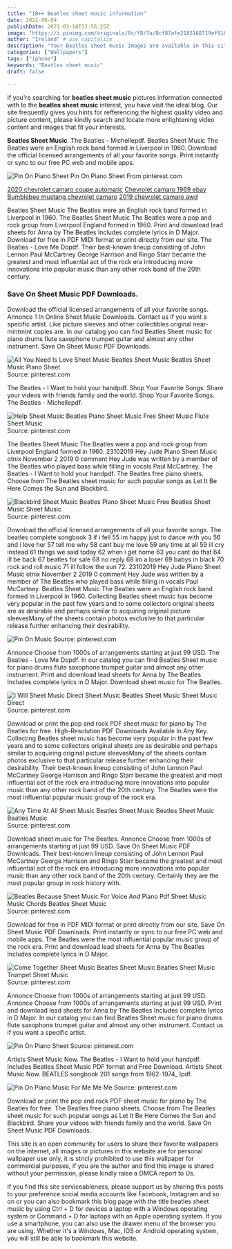 ```yaml
---
title: "18++ Beatles sheet music information"
date: 2021-06-04
publishDate: 2021-03-18T12:56:25Z
image: "https://i.pinimg.com/originals/8c/f8/7a/8cf87afe2185168719ef918b41ac3175.jpg"
author: "Ireland" # use capitalize
description: "Your Beatles sheet music images are available in this site. Beatles sheet music are a topic that is being searched for and liked by netizens today. You can Download the Beatles sheet music files here. Download all royalty-free photos."
categories: ["Wallpapers"]
tags: ["iphone"]
keywords: "Beatles sheet music"
draft: false

---
```


If you're searching for **beatles sheet music** pictures information connected with to the **beatles sheet music** interest, you have visit the ideal  blog.  Our site frequently  gives you  hints  for refferencing  the highest  quality video and picture  content, please kindly search and locate more enlightening video content and images  that fit your interests.

**Beatles Sheet Music**. The Beatles - Michellepdf. Beatles Sheet Music The Beatles were an English rock band formed in Liverpool in 1960. Download the official licensed arrangements of all your favorite songs. Print instantly or sync to our free PC web and mobile apps.

![Pin On Piano Sheet](https://i.pinimg.com/originals/3b/82/3b/3b823b2d41d9a3bdd451e10aed3acf7d.jpg "Pin On Piano Sheet")
Pin On Piano Sheet From pinterest.com

[2020 chevrolet camaro coupe automatic](/2020-chevrolet-camaro-coupe-automatic/)
[Chevrolet camaro 1969 ebay](/chevrolet-camaro-1969-ebay/)
[Bumblebee mustang chevrolet camaro](/bumblebee-mustang-chevrolet-camaro/)
[2019 chevrolet camaro awd](/2019-chevrolet-camaro-awd/)

Beatles Sheet Music The Beatles were an English rock band formed in Liverpool in 1960. The Beatles Sheet Music The Beatles were a pop and rock group from Liverpool England formed in 1960. Print and download lead sheets for Anna by The Beatles Includes complete lyrics in D Major. Download for free in PDF MIDI format or print directly from our site. The Beatles - Love Me Dopdf. Their best-known lineup consisting of John Lennon Paul McCartney George Harrison and Ringo Starr became the greatest and most influential act of the rock era introducing more innovations into popular music than any other rock band of the 20th century.

### Save On Sheet Music PDF Downloads.

Download the official licensed arrangements of all your favorite songs. Annonce 1 In Online Sheet Music Downloads. Contact us if you want a specific artist. Like picture sleeves and other collectibles original near-mintmint copies are. In our catalog you can find Beatles Sheet music for piano drums flute saxophone trumpet guitar and almost any other instrument. Save On Sheet Music PDF Downloads.


![All You Need Is Love Sheet Music Beatles Sheet Music Beatles Sheet Music Piano Sheet](https://i.pinimg.com/originals/c6/ef/c0/c6efc04bd3a8269f1b33eb2125b244d6.jpg "All You Need Is Love Sheet Music Beatles Sheet Music Beatles Sheet Music Piano Sheet")
Source: pinterest.com

The Beatles - I Want to hold your handpdf. Shop Your Favorite Songs. Share your videos with friends family and the world. Shop Your Favorite Songs. The Beatles - Michellepdf.

![Help Sheet Music Beatles Piano Sheet Music Free Sheet Music Flute Sheet Music](https://i.pinimg.com/originals/e9/fd/aa/e9fdaa45a68e96d80cabdb14371dfa6a.jpg "Help Sheet Music Beatles Piano Sheet Music Free Sheet Music Flute Sheet Music")
Source: pinterest.com

The Beatles Sheet Music The Beatles were a pop and rock group from Liverpool England formed in 1960. 23102019 Hey Jude Piano Sheet Music otnix November 2 2019 0 comment Hey Jude was written by a member of The Beatles who played bass while filling in vocals Paul McCartney. The Beatles - I Want to hold your handpdf. The Beatles free piano sheets. Choose from The Beatles sheet music for such popular songs as Let It Be Here Comes the Sun and Blackbird.

![Blackbird Sheet Music Beatles Piano Sheet Music Free Beatles Sheet Music Sheet Music](https://i.pinimg.com/originals/6d/1a/07/6d1a07a1f19bb60c300a03a221ec5ba1.jpg "Blackbird Sheet Music Beatles Piano Sheet Music Free Beatles Sheet Music Sheet Music")
Source: pinterest.com

Download the official licensed arrangements of all your favorite songs. The beatles complete songbook 3 if i fell 55 im happy just to dance with you 56 and i love her 57 tell me why 58 cant buy me love 59 any time at all 59 ill cry instead 61 things we said today 62 when i get home 63 you cant do that 64 ill be back 67 beatles for sale 68 no reply 68 im a loser 69 babys in black 70 rock and roll music 71 ill follow the sun 72. 23102019 Hey Jude Piano Sheet Music otnix November 2 2019 0 comment Hey Jude was written by a member of The Beatles who played bass while filling in vocals Paul McCartney. Beatles Sheet Music The Beatles were an English rock band formed in Liverpool in 1960. Collecting Beatles sheet music has become very popular in the past few years and to some collectors original sheets are as desirable and perhaps similar to acquiring original picture sleevesMany of the sheets contain photos exclusive to that particular release further enhancing their desirability.

![Pin On Music](https://i.pinimg.com/736x/b0/d9/cd/b0d9cd127e55a6c569d78c4531188528.jpg "Pin On Music")
Source: pinterest.com

Annonce Choose from 1000s of arrangements starting at just 99 USD. The Beatles - Love Me Dopdf. In our catalog you can find Beatles Sheet music for piano drums flute saxophone trumpet guitar and almost any other instrument. Print and download lead sheets for Anna by The Beatles Includes complete lyrics in D Major. Download sheet music for The Beatles.

![I Will Sheet Music Direct Sheet Music Beatles Sheet Music Sheet Music Direct](https://i.pinimg.com/originals/92/88/0e/92880ea490e3a66fc121e79bcbed0d01.png "I Will Sheet Music Direct Sheet Music Beatles Sheet Music Sheet Music Direct")
Source: pinterest.com

Download or print the pop and rock PDF sheet music for piano by The Beatles for free. High-Resolution PDF Downloads Available In Any Key. Collecting Beatles sheet music has become very popular in the past few years and to some collectors original sheets are as desirable and perhaps similar to acquiring original picture sleevesMany of the sheets contain photos exclusive to that particular release further enhancing their desirability. Their best-known lineup consisting of John Lennon Paul McCartney George Harrison and Ringo Starr became the greatest and most influential act of the rock era introducing more innovations into popular music than any other rock band of the 20th century. The Beatles were the most influential popular music group of the rock era.

![Any Time At All Sheet Music Beatles Sheet Music Beatles Sheet Music Beatles Music](https://i.pinimg.com/736x/90/92/74/909274da28acf07b527797160191cbcc.jpg "Any Time At All Sheet Music Beatles Sheet Music Beatles Sheet Music Beatles Music")
Source: pinterest.com

Download sheet music for The Beatles. Annonce Choose from 1000s of arrangements starting at just 99 USD. Save On Sheet Music PDF Downloads. Their best-known lineup consisting of John Lennon Paul McCartney George Harrison and Ringo Starr became the greatest and most influential act of the rock era introducing more innovations into popular music than any other rock band of the 20th century. Certainly they are the most popular group in rock history with.

![Beatles Because Sheet Music For Voice And Piano Pdf Sheet Music Music Chords Beatles Sheet Music](https://i.pinimg.com/originals/9c/24/72/9c2472efaff6f626b484d7b61e7ec214.png "Beatles Because Sheet Music For Voice And Piano Pdf Sheet Music Music Chords Beatles Sheet Music")
Source: pinterest.com

Download for free in PDF MIDI format or print directly from our site. Save On Sheet Music PDF Downloads. Print instantly or sync to our free PC web and mobile apps. The Beatles were the most influential popular music group of the rock era. Print and download lead sheets for Anna by The Beatles Includes complete lyrics in D Major.

![Come Together Sheet Music Beatles Sheet Music Beatles Sheet Music Trumpet Sheet Music](https://i.pinimg.com/736x/9f/27/29/9f2729ad9e54d2339cbffea4342aa7ed.jpg "Come Together Sheet Music Beatles Sheet Music Beatles Sheet Music Trumpet Sheet Music")
Source: pinterest.com

Annonce Choose from 1000s of arrangements starting at just 99 USD. Annonce Choose from 1000s of arrangements starting at just 99 USD. Print and download lead sheets for Anna by The Beatles Includes complete lyrics in D Major. In our catalog you can find Beatles Sheet music for piano drums flute saxophone trumpet guitar and almost any other instrument. Contact us if you want a specific artist.

![Pin On Piano Sheet](https://i.pinimg.com/originals/3b/82/3b/3b823b2d41d9a3bdd451e10aed3acf7d.jpg "Pin On Piano Sheet")
Source: pinterest.com

Artists Sheet Music Now. The Beatles - I Want to hold your handpdf. Includes Beatles Sheet Music PDF format and Free Download. Artists Sheet Music Now. BEATLES songbook 201 songs from 1962-1974_ lpdf.

![Pin On Piano Music For Me Me Me](https://i.pinimg.com/originals/8c/f8/7a/8cf87afe2185168719ef918b41ac3175.jpg "Pin On Piano Music For Me Me Me")
Source: pinterest.com

Download or print the pop and rock PDF sheet music for piano by The Beatles for free. The Beatles free piano sheets. Choose from The Beatles sheet music for such popular songs as Let It Be Here Comes the Sun and Blackbird. Share your videos with friends family and the world. Save On Sheet Music PDF Downloads.

This site is an open community for users to share their favorite wallpapers on the internet, all images or pictures in this website are for personal wallpaper use only, it is stricly prohibited to use this wallpaper for commercial purposes, if you are the author and find this image is shared without your permission, please kindly raise a DMCA report to Us.

If you find this site serviceableness, please support us by sharing this posts to your preference social media accounts like Facebook, Instagram and so on or you can also bookmark this blog page with the title beatles sheet music by using Ctrl + D for devices a laptop with a Windows operating system or Command + D for laptops with an Apple operating system. If you use a smartphone, you can also use the drawer menu of the browser you are using. Whether it's a Windows, Mac, iOS or Android operating system, you will still be able to bookmark this website.
